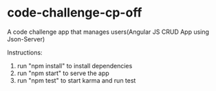 # code-challenge-cp-off

A code challenge app that manages users(Angular JS CRUD App using Json-Server)

Instructions:
1. run "npm install" to install dependencies
2. run "npm start" to serve the app
3. run "npm test" to start karma and run test
